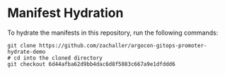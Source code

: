 # Manifest Hydration

To hydrate the manifests in this repository, run the following commands:

```shell
git clone https://github.com/zachaller/argocon-gitops-promoter-hydrate-demo
# cd into the cloned directory
git checkout 6d44afba62d9bb4dac6d8f5083c667a9e1dfddd6
```
